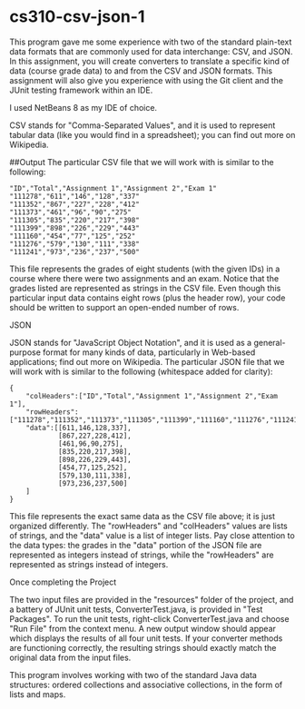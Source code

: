 # cs310-csv-json-1
This program gave me some experience with two of the standard plain-text data formats that are commonly used for data interchange: CSV, and JSON.  In this assignment, you will create converters to translate a specific kind of data (course grade data) to and from the CSV and JSON formats.  This assignment will also give you experience with using the Git client and the JUnit testing framework within an IDE.

I used NetBeans 8 as my IDE of choice.



CSV stands for "Comma-Separated Values", and it is used to represent tabular data (like you would find in a spreadsheet); you can find out more on Wikipedia.  

##Output
The particular CSV file that we will work with is similar to the following:

    "ID","Total","Assignment 1","Assignment 2","Exam 1"
    "111278","611","146","128","337"
    "111352","867","227","228","412"
    "111373","461","96","90","275"
    "111305","835","220","217","398"
    "111399","898","226","229","443"
    "111160","454","77","125","252"
    "111276","579","130","111","338"
    "111241","973","236","237","500"

This file represents the grades of eight students (with the given IDs) in a course where there were two assignments and an exam.  Notice that the grades listed are represented as strings in the CSV file.  Even though this particular input data contains eight rows (plus the header row), your code should be written to support an open-ended number of rows.

JSON

JSON stands for "JavaScript Object Notation", and it is used as a general-purpose format for many kinds of data, particularly in Web-based applications; find out more on Wikipedia.  The particular JSON file that we will work with is similar to the following (whitespace added for clarity):

    {
        "colHeaders":["ID","Total","Assignment 1","Assignment 2","Exam 1"],
        "rowHeaders":["111278","111352","111373","111305","111399","111160","111276","111241"],
        "data":[[611,146,128,337],
                [867,227,228,412],
                [461,96,90,275],
                [835,220,217,398],
                [898,226,229,443],
                [454,77,125,252],
                [579,130,111,338],
                [973,236,237,500]
        ]
    }

This file represents the exact same data as the CSV file above; it is just organized differently.  The "rowHeaders" and "colHeaders" values are lists of strings, and the "data" value is a list of integer lists.  Pay close attention to the data types: the grades in the "data" portion of the JSON file are represented as integers instead of strings, while the "rowHeaders" are represented as strings instead of integers.

Once completing the Project

The two input files are provided in the "resources" folder of the project, and a battery of JUnit unit tests, ConverterTest.java, is provided in "Test Packages". To run the unit tests, right-click ConverterTest.java and choose "Run File" from the context menu.  A new output window should appear which displays the results of all four unit tests.  If your converter methods are functioning correctly, the resulting strings should exactly match the original data from the input files.

This program involves working with two of the standard Java data structures: ordered collections and associative collections, in the form of lists and maps. 
